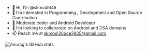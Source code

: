 - 👋 Hi, I’m @skmodi649
- 👀 I’m interested in Programming , Development and Open Source Contribution
- 🌱 Moderate coder and Android Developer
- 💞️ I’m looking to collaborate on Android and DSA domains
- 📫 Reach me at skmodi20bce2835@gmail.com

<!---
skmodi649/skmodi649 is a ✨ special ✨ repository because its `README.md` (this file) appears on your GitHub profile.
You can click the Preview link to take a look at your changes.
--->

![Anurag's GitHub stats](https://github-readme-stats.vercel.app/api?username=skmodi649&count_private=true)

